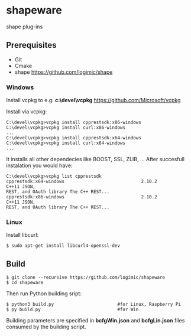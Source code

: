 # shapeware
shape plug-ins

## Prerequisites

- Git
- Cmake
- shape https://github.com/logimic/shape

### Windows

Install vcpkg to e.g: **c:\devel\vcpkg** https://github.com/Microsoft/vcpkg

Install via vcpkg:
```
C:\devel\vcpkg>vcpkg install cpprestsdk:x86-windows
C:\devel\vcpkg>vcpkg install curl:x86-windows
...
C:\devel\vcpkg>vcpkg install cpprestsdk:x64-windows
C:\devel\vcpkg>vcpkg install curl:x64-windows
...
```
It installs all other dependecies like BOOST, SSL, ZLIB, ... After succesfull instalation you would have:
```
C:\devel\vcpkg>vcpkg list cpprestsdk
cpprestsdk:x64-windows                             2.10.2           C++11 JSON,
REST, and OAuth library The C++ REST...
cpprestsdk:x86-windows                             2.10.2           C++11 JSON,
REST, and OAuth library The C++ REST...
```
### Linux

Install libcurl:

```
$ sudo apt-get install libcurl4-openssl-dev
```

## Build

```
$ git clone --recursive https://github.com/logimic/shapeware
$ cd shapeware
```

Then run Python building sript:

```
$ python3 build.py                        #for Linux, Raspberry Pi
$ py build.py                             #for Win
```

Building parameters are specified in **bcfgWin.json** and **bcfgLin.json** files consumed by the building script.
